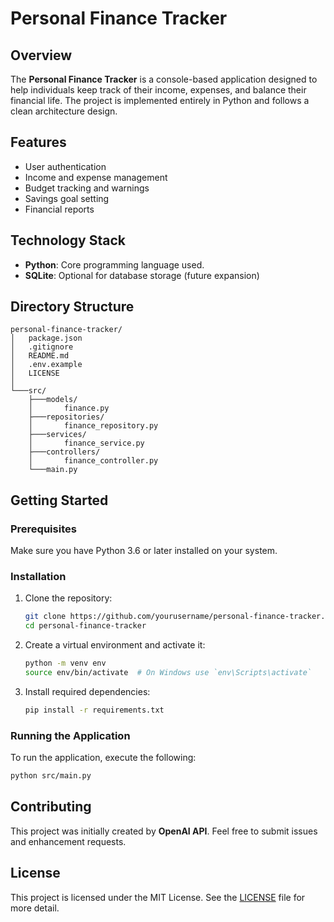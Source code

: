 # Personal Finance Tracker

## Overview

The **Personal Finance Tracker** is a console-based application designed to help individuals keep track of their income, expenses, and balance their financial life. The project is implemented entirely in Python and follows a clean architecture design.

## Features
- User authentication
- Income and expense management
- Budget tracking and warnings
- Savings goal setting
- Financial reports

## Technology Stack
- **Python**: Core programming language used.
- **SQLite**: Optional for database storage (future expansion)

## Directory Structure
```plaintext
personal-finance-tracker/
│   package.json
│   .gitignore
│   README.md
│   .env.example
│   LICENSE
│
└───src/
    ├───models/
    │       finance.py
    ├───repositories/
    │       finance_repository.py
    ├───services/
    │       finance_service.py
    ├───controllers/
    │       finance_controller.py
    └───main.py
```

## Getting Started

### Prerequisites
Make sure you have Python 3.6 or later installed on your system.

### Installation
1. Clone the repository:
   ```bash
   git clone https://github.com/yourusername/personal-finance-tracker.git
   cd personal-finance-tracker
   ```

2. Create a virtual environment and activate it:
   ```bash
   python -m venv env
   source env/bin/activate  # On Windows use `env\Scripts\activate`
   ```

3. Install required dependencies:
   ```bash
   pip install -r requirements.txt
   ```

### Running the Application
To run the application, execute the following:
```bash
python src/main.py
```

## Contributing
This project was initially created by **OpenAI API**. Feel free to submit issues and enhancement requests.

## License
This project is licensed under the MIT License. See the [LICENSE](LICENSE) file for more detail.
